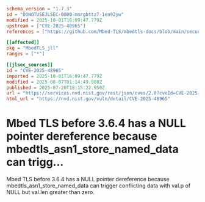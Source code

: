 ```toml
schema_version = "1.7.3"
id = "DONOTUSEJLSEC-0000-mnrgbttz7-1en92yw"
modified = 2025-10-01T16:09:47.779Z
upstream = ["CVE-2025-48965"]
references = ["https://github.com/Mbed-TLS/mbedtls-docs/blob/main/security-advisories/mbedtls-security-advisory-2025-06-6.md", "https://mbed-tls.readthedocs.io/en/latest/tech-updates/security-advisories/"]

[[affected]]
pkg = "MbedTLS_jll"
ranges = ["*"]

[[jlsec_sources]]
id = "CVE-2025-48965"
imported = 2025-10-01T16:09:47.779Z
modified = 2025-08-07T01:14:49.980Z
published = 2025-07-20T18:15:22.950Z
url = "https://services.nvd.nist.gov/rest/json/cves/2.0?cveId=CVE-2025-48965"
html_url = "https://nvd.nist.gov/vuln/detail/CVE-2025-48965"
```

# Mbed TLS before 3.6.4 has a NULL pointer dereference because mbedtls_asn1_store_named_data can trigg...

Mbed TLS before 3.6.4 has a NULL pointer dereference because mbedtls_asn1_store_named_data can trigger conflicting data with val.p of NULL but val.len greater than zero.

